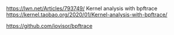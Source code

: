 https://lwn.net/Articles/793749/       Kernel analysis with bpftrace           
https://kernel.taobao.org/2020/01/Kernel-analysis-with-bpftrace/        

https://github.com/iovisor/bpftrace
